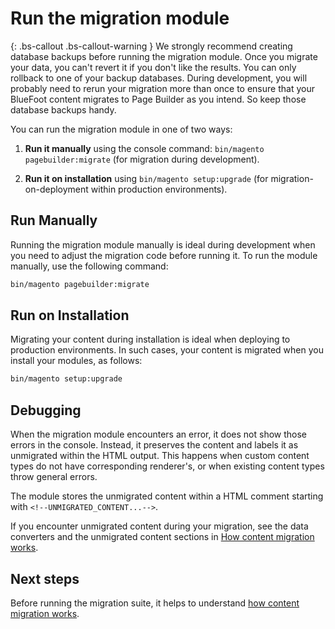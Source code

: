 # Run the migration module

{: .bs-callout .bs-callout-warning }
We strongly recommend creating database backups before running the migration module. Once you migrate your data, you can't revert it if you don't like the results. You can only rollback to one of your backup databases. During development, you will probably need to rerun your migration more than once to ensure that your BlueFoot content migrates to Page Builder as you intend. So keep those database backups handy.

You can run the migration module in one of two ways:

1. **Run it manually** using the console command: `bin/magento pagebuilder:migrate` (for migration during development).

2. **Run it on installation** using `bin/magento setup:upgrade` (for migration-on-deployment within production environments).

## Run Manually

Running the migration module manually is ideal during development when you need to adjust the migration code before running it. 
To run the module manually, use the following command:

```bash
bin/magento pagebuilder:migrate
```

## Run on Installation

Migrating your content during installation is ideal when deploying to production environments. In such cases, your content is migrated when you install your modules, as follows:

```bash
bin/magento setup:upgrade
```

## Debugging
When the migration module encounters an error, it does not show those errors in the console. Instead, it preserves the content and labels it as unmigrated within the HTML output. This happens when custom content types do not have corresponding renderer's, or when existing content types throw general errors.

The module stores the unmigrated content within a HTML comment starting with `<!--UNMIGRATED_CONTENT...-->`.

If you encounter unmigrated content during your migration, see the data converters and the unmigrated content sections in [How content migration works](how-content-migration-works.md).

## Next steps

Before running the migration suite, it helps to understand [how content migration works](how-content-migration-works.md).